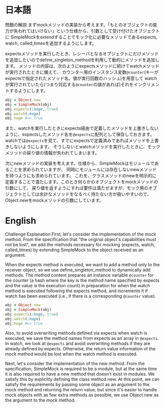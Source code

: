 # 日本語

問題の解説
まずmockメソッドの実装から考えます。「もとのオブジェクトの能力が失われてはいけない」という仕様から、引数として受け付けたオブジェクトに
SimpleMockをextendすることでモック化に必要なメソッドであるexpects, watch, called_timesを追加するようにします。

expectsメソッドを実行したとき、レシーバとなるオブジェクトにだけメソッドを追加したいのでdefine_singleton_methodを利用して動的にメソッドを追加します。
メソッドの内容は、次のようにexpectsメソッドに続けてwatchメソッドが実行されたときに備えて、
カウンター用のインスタンス変数`@counter`(キーがexpectsで指定されたメソッド名、値が実行回数のハッシュ)を用意して
watchが実行されていたら(つまり対応する`@counter`の値があれば)それをインクリメントするようにします。

```ruby
obj = Object.new
obj = SimpleMock(obj)
obj.expects(:hoge, true)
obj.watch(:hoge)
obj.hoge #=> true
````

また、watchを実行したときにexpects経由で定義したメソッドを上書きしないように、expectsしたメソッド名を`@expects`に配列として保存しておきます。
watchでは`@expects`を見て、すでにexpectsで定義済みであればメソッドを上書きしないようにします。
そうしないとwatchメソッドを実行したときに、モックメソッドの戻り値の情報が失われてしまいます。

次にnewメソッドの実装を考えます。仕様から、SimpleMockはモジュールであることを求められていますが、
同時にモジュールには存在しないnewメソッドを持つようにも求められています。
これを、クラスメソッドのnewを明示的に定義することで満たします。このとき何らかのオブジェクトをmockメソッドの引数にして、
戻り値を返すようにすれば要件は満たせますが、モック用のオブジェクトとしては余計なメソッドをなるべく持たない方が扱いやすいので、
Object.newをmockメソッドの引数にしています。

# English

Challenge Explanation
First, let's consider the implementation of the mock method. From the specification that "the original object's capabilities must not be lost", we add the methods necessary for mocking (expects, watch, called_times) by extending SimpleMock to the object received as an argument.

When the expects method is executed, we want to add a method only to the receiver object, so we use define_singleton_method to dynamically add methods.
The method content prepares an instance variable `@counter` for the counter (a hash where the key is the method name specified by expects and the value is the execution count) in preparation for when the watch method is executed following the expects method,
and increments it if watch has been executed (i.e., if there is a corresponding `@counter` value).

```ruby
obj = Object.new
obj = SimpleMock(obj)
obj.expects(:hoge, true)
obj.watch(:hoge)
obj.hoge #=> true
```

Also, to avoid overwriting methods defined via expects when watch is executed, we save the method names from expects as an array in `@expects`.
In watch, we look at `@expects` and avoid overwriting methods if they are already defined by expects.
Otherwise, the return value information of the mock method would be lost when the watch method is executed.

Next, let's consider the implementation of the new method. From the specification, SimpleMock is required to be a module,
but at the same time it is also required to have a new method that doesn't exist in modules.
We satisfy this by explicitly defining the class method new. At this point, we can satisfy the requirements by passing some object as an argument to the mock method and returning the return value, but since it's easier to handle mock objects with as few extra methods as possible,
we use Object.new as the argument to the mock method.
